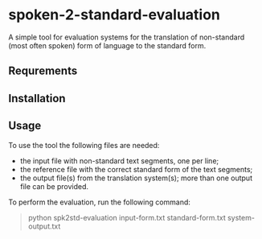 # spoken-2-standard-evaluation

A simple tool for evaluation systems for the translation of non-standard (most often spoken) form of language to the standard form. 

## Requrements

## Installation

## Usage

To use the tool the following files are needed: 
- the input file with non-standard text segments, one per line;
- the reference file with the correct standard form of the text segments;
- the output file(s) from the translation system(s); more than one output file can be provided.

To perform the evaluation, run the following command:

> python spk2std-evaluation input-form.txt standard-form.txt system-output.txt

 
